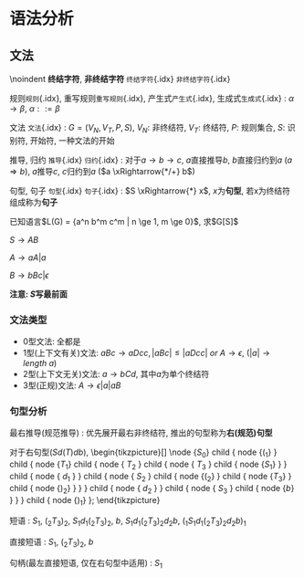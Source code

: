 <!--
  vi: ft=pandoc.markdown:nowrap
-->

# 语法分析

## 文法

\noindent
**终结字符**, **非终结字符** `终结字符`{.idx} `非终结字符`{.idx}

规则`规则`{.idx}, 重写规则`重写规则`{.idx}, 产生式`产生式`{.idx}, 生成式`生成式`{.idx}
: $\alpha \rightarrow \beta$, $\alpha ::= \beta$

文法 `文法`{.idx}
: $G=(V_N, V_T, P, S)$,
$V_N$: 非终结符, $V_T$: 终结符, $P$: 规则集合, $S$: 识别符, 开始符, 一种文法的开始


推导, 归约 `推导`{.idx} `归约`{.idx}
: 对于$a \rightarrow b \rightarrow c$, $a$直接推导$b$, $b$直接归约到$a$ ($a \Rightarrow b$), $a$推导$c$, $c$归约到$a$ ($a \xRightarrow{*/+} b$)

句型, 句子 `句型`{.idx} `句子`{.idx}
: $S \xRightarrow{*} x$, $x$为**句型**, 若x为终结符组成称为**句子**

<div class="example">
已知语言$L(G) = {a^n b^m c^m | n \ge 1, m \ge 0}$, 求$G[S]$

$S \rightarrow AB$

$A \rightarrow aA | a$

$B \rightarrow bBc | \epsilon$

**注意: $S$写最前面**
</div>

### 文法类型

* 0型文法: 全都是
* 1型(上下文有关)文法: $aBc \rightarrow aDcc, |aBc| \le |aDcc|\ or\ A \rightarrow \epsilon$, ($|a| \rightarrow length\ a$)
* 2型(上下文无关)文法: $a \rightarrow bCd$, 其中$a$为单个终结符
* 3型(正规)文法: $A \rightarrow \epsilon | a | aB$

### 句型分析

最右推导(规范推导)
: 优先展开最右非终结符, 推出的句型称为**右(规范)句型**

对于右句型$(Sd(T)db)$,
\begin{tikzpicture}[]
  \node {$S_0$}
    child { node {$(_1$} }
    child { node {$T_1$}
        child { node { $T_2$ }
        child { node { $T_3$ } child { node {$S_1$} } }
            child { node { $d_1$ } }
            child { node { $S_2$ }
                child { node {$(_2$} }
                child { node {$T_3$} }
                child { node {$)_2$} }
            }
        }
        child { node { $d_2$ } }
        child { node { $S_3$ } child { node {$b$} } }
    }
    child { node {$)_1$} };
\end{tikzpicture}

短语
: $S_1$, $(_2 T_3 )_2$, $S_1 d_1 (_2 T_3 )_2$, $b$, $S_1 d_1 (_2 T_3 )_2 d_2 b$, $(_1 S_1 d_1 (_2 T_3 )_2 d_2 b )_1$

直接短语
: $S_1$, $(_2 T_3 )_2$, $b$

句柄(最左直接短语, 仅在右句型中适用)
: $S_1$
